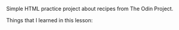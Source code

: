 Simple HTML practice project about recipes from The Odin Project.

Things that I learned in this lesson:

